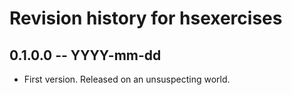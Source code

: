 # Revision history for hsexercises

## 0.1.0.0 -- YYYY-mm-dd

* First version. Released on an unsuspecting world.
